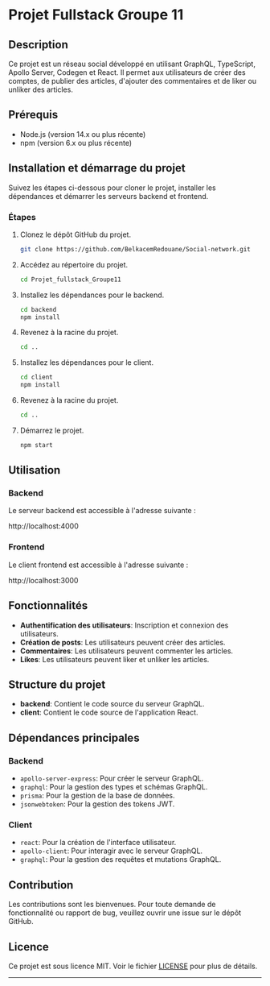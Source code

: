 # Projet Fullstack Groupe 11

## Description

Ce projet est un réseau social développé en utilisant GraphQL, TypeScript, Apollo Server, Codegen et React. Il permet aux utilisateurs de créer des comptes, de publier des articles, d'ajouter des commentaires et de liker ou unliker des articles.

## Prérequis

- Node.js (version 14.x ou plus récente)
- npm (version 6.x ou plus récente)

## Installation et démarrage du projet

Suivez les étapes ci-dessous pour cloner le projet, installer les dépendances et démarrer les serveurs backend et frontend.

### Étapes

1. Clonez le dépôt GitHub du projet.
    ```bash
    git clone https://github.com/BelkacemRedouane/Social-network.git

2. Accédez au répertoire du projet.
    ```bash
    cd Projet_fullstack_Groupe11
    ```

3. Installez les dépendances pour le backend.
    ```bash
    cd backend
    npm install
    ```

4. Revenez à la racine du projet.
    ```bash
    cd ..
    ```

5. Installez les dépendances pour le client.
    ```bash
    cd client
    npm install
    ```

6. Revenez à la racine du projet.
    ```bash
    cd ..
    ```

7. Démarrez le projet.
    ```bash
    npm start
    ```

## Utilisation

### Backend

Le serveur backend est accessible à l'adresse suivante :

http://localhost:4000


### Frontend

Le client frontend est accessible à l'adresse suivante :

http://localhost:3000


## Fonctionnalités

- **Authentification des utilisateurs**: Inscription et connexion des utilisateurs.
- **Création de posts**: Les utilisateurs peuvent créer des articles.
- **Commentaires**: Les utilisateurs peuvent commenter les articles.
- **Likes**: Les utilisateurs peuvent liker et unliker les articles.

## Structure du projet

- **backend**: Contient le code source du serveur GraphQL.
- **client**: Contient le code source de l'application React.

## Dépendances principales

### Backend

- `apollo-server-express`: Pour créer le serveur GraphQL.
- `graphql`: Pour la gestion des types et schémas GraphQL.
- `prisma`: Pour la gestion de la base de données.
- `jsonwebtoken`: Pour la gestion des tokens JWT.

### Client

- `react`: Pour la création de l'interface utilisateur.
- `apollo-client`: Pour interagir avec le serveur GraphQL.
- `graphql`: Pour la gestion des requêtes et mutations GraphQL.

## Contribution

Les contributions sont les bienvenues. Pour toute demande de fonctionnalité ou rapport de bug, veuillez ouvrir une issue sur le dépôt GitHub.


## Licence

Ce projet est sous licence MIT. Voir le fichier [LICENSE](LICENSE) pour plus de détails.

---